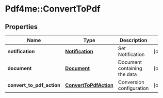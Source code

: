# Pdf4me::ConvertToPdf

## Properties
Name | Type | Description | Notes
------------ | ------------- | ------------- | -------------
**notification** | [**Notification**](Notification.md) | Set Notification | [optional] 
**document** | [**Document**](Document.md) | Document containing the data | [optional] 
**convert_to_pdf_action** | [**ConvertToPdfAction**](ConvertToPdfAction.md) | Conversion configuration | [optional] 



